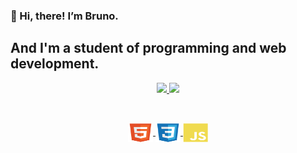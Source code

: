 ### 👋 Hi, there! I’m Bruno.
## And I'm a student of programming and web development.

<div align="center">
  <a href="https://github.com/grayuri">
  <img height="180em" src="https://github-readme-stats.vercel.app/api?username=grayuri&show_icons=true&theme=dracula&include_all_commits=true&count_private=true"/>
  <img height="120em" src="https://github-readme-stats.vercel.app/api/top-langs/?username=Bruno%20Victor&layout=compact&langs_count=7&theme=dracula"/>
</div>

 ##
 
<div style="display: inline_block" align="center"><br>
  <img align="center" alt="bruno-HTML" height="30" width="40" src="https://raw.githubusercontent.com/devicons/devicon/master/icons/html5/html5-original.svg">
  <img align="center" alt="bruno-CSS" height="30" width="40" src="https://raw.githubusercontent.com/devicons/devicon/master/icons/css3/css3-original.svg">
  <img align="center" alt="bruno-Js" height="30" width="40" src="https://raw.githubusercontent.com/devicons/devicon/master/icons/javascript/javascript-plain.svg">
</div>

